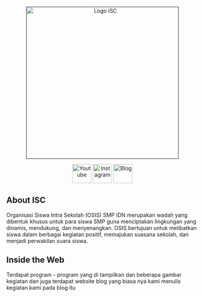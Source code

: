 <p align="center"><a href="" target="_blank"><img src="https://cdn.hashnode.com/res/hashnode/image/upload/v1708831931658/lHYr-gMBW.png" width="400" alt="Logo ISC"></a></p>

<p align="center">
<a href="https://www.youtube.com/channel/UChNFVsyxWIziZnyQyiSnIUg"><img src="https://upload.wikimedia.org/wikipedia/commons/e/ef/Youtube_logo.png" width="50" alt="Youtube"></a>
<a href="https://www.instagram.com/iscjuniorakhwat/"><img src="https://upload.wikimedia.org/wikipedia/commons/thumb/9/95/Instagram_logo_2022.svg/2048px-Instagram_logo_2022.svg.png" width="50" alt="Instagram"></a>
<a href="https://iscjuniorhs.hashnode.dev/"><img src="https://cdn.hashnode.com/res/hashnode/image/upload/v1611902473383/CDyAuTy75.png?auto=compress" width="50" alt="Blog"></a>
</p>

## About ISC

Organisasi Siswa Intra Sekolah (OSIS) SMP IDN merupakan wadah yang dibentuk khusus untuk para siswa SMP guna menciptakan lingkungan yang dinamis, mendukung, dan menyenangkan. OSIS bertujuan untuk melibatkan siswa dalam berbagai kegiatan positif, memajukan suasana sekolah, dan menjadi perwakilan suara siswa.

## Inside the Web

Terdapat program - program yang di tampilkan dan beberapa gambar kegiatan dan juga terdapat website blog yang biasa nya kami menulis kegiatan kami pada blog itu


